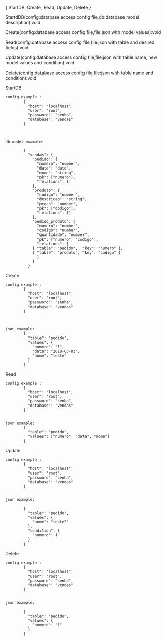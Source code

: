 { StartDB, Create, Read, Update, Delete }

StartdDB(config:database access config file,db:database model description):void

Create(config:database access config file,file:json with model values):void

Read(config:database access config file,file:json with table and desired fields):void

Update(config:database access config file,file:json with table name, new model values and condition):void

Delete(config:database access config file,file:json with table name and condition):void



StartDB 

	config example :
			{
			  "host": "localhost",
			  "user": "root",
			  "password": "senha",
			  "database": "vendas"
			}
			
			

	db model example:

			{
			  "vendas": {
			    "pedido": {
			      "numero": "number",
			      "data": "date",
			      "nome": "string",
			      "pk": ["numero"],
			      "relations": []
			    },
			    "produto": {
			      "codigo": "number",
			      "descricao": "string",
			      "preco": "number",
			      "pk": ["codigo"],
			      "relations": []
			    },
			    "pedido_produto": {
			      "numero": "number",
			      "codigo": "number",
			      "quantidade": "number",
			      "pk": ["numero", "codigo"],
			      "relations": [
				{ "table": "pedido",  "key": "numero" },
				{ "table": "produto", "key": "codigo" }
			      ]
			    }
			  }

Create 

	
	config example :
			{
			  "host": "localhost",
			  "user": "root",
			  "password": "senha",
			  "database": "vendas"
			}
			
			

	json example:
			{
			  "table": "pedido",
			  "values": {
			    "numero": "1",
			    "data": "2018-03-03",
			    "nome": "teste"
			  }
			}


Read 

	
	config example :
			{
			  "host": "localhost",
			  "user": "root",
			  "password": "senha",
			  "database": "vendas"
			}
			
			
	json example:
			{
			  "table": "pedido",
			  "values": ["numero", "data", "nome"]
			}
Update

	config example :
			{
			  "host": "localhost",
			  "user": "root",
			  "password": "senha",
			  "database": "vendas"
			}
			
			
	json example:
	
			{
			  "table": "pedido",
			  "values": {
			    "nome": "teste2"
			  },
			  "condition": {
			    "numero": 1
			  }
			}
Delete

	config example :
			{
			  "host": "localhost",
			  "user": "root",
			  "password": "senha",
			  "database": "vendas"
			}
			
			
	json example:
	
			{
			  "table": "pedido",
			  "values": {
			    "numero": "1"
			  }
			}

